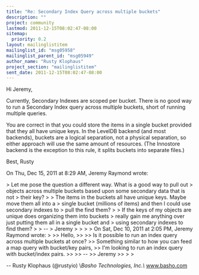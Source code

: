 ```yaml
---
title: "Re: Secondary Index Query across multiple buckets"
description: ""
project: community
lastmod: 2011-12-15T08:02:47-08:00
sitemap:
  priority: 0.2
layout: mailinglistitem
mailinglist_id: "msg05958"
mailinglist_parent_id: "msg05949"
author_name: "Rusty Klophaus"
project_section: "mailinglistitem"
sent_date: 2011-12-15T08:02:47-08:00
---
```



Hi Jeremy,

Currently, Secondary Indexes are scoped per bucket. There is no good way to
run a Secondary Index query across multiple buckets, short of running
multiple queries.

You are correct in that you could store the items in a single bucket
provided that they all have unique keys. In the LevelDB backend (and most
backends), buckets are a logical separation, not a physical separation, so
either approach will use the same amount of resources. (The Innostore
backend is the exception to this rule, it splits buckets into separate
files.)

Best,
Rusty

On Thu, Dec 15, 2011 at 8:29 AM, Jeremy Raymond  wrote:

&gt; Let me pose the question a different way. What is a good way to pull out
&gt; objects across multiple buckets based upon some secondary data that is not
&gt; their key?
&gt;
&gt; The items in the buckets all have unique keys. Maybe move them all into a
&gt; single bucket (millions of items) and then I could use secondary indexes to
&gt; pull the find them?
&gt;
&gt; If the keys of my objects are unique does organizing them into buckets
&gt; really gain me anything over just putting them all in a single bucket and
&gt; using secondary indexes to find them?
&gt;
&gt; --
&gt; Jeremy
&gt;
&gt;
&gt;
&gt; On Sat, Dec 10, 2011 at 2:05 PM, Jeremy Raymond wrote:
&gt;
&gt;&gt; Hello,
&gt;&gt;
&gt;&gt; Is it possible to run an index query across multiple buckets at once?
&gt;&gt; Something similar to how you can feed a map query with bucket/key pairs,
&gt;&gt; I'm looking to run an index query with bucket/index pairs.
&gt;&gt;
&gt;&gt; --
&gt;&gt; Jeremy
&gt;&gt;
&gt;
&gt;

-- 
Rusty Klophaus (@rustyio)
\\*Basho Technologies, Inc.\\*
www.basho.com
